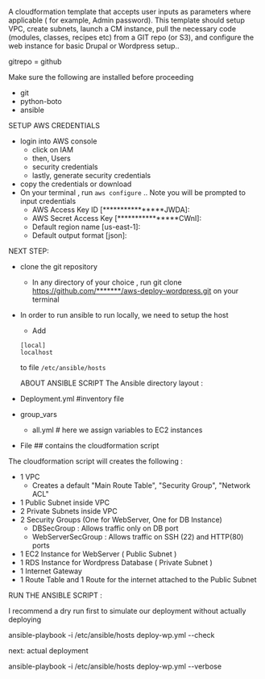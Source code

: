 A cloudformation template that accepts user inputs as parameters where applicable ( for example, Admin password). This template should setup VPC, create subnets, launch a CM instance, pull the necessary code (modules, classes, recipes etc) from a GIT repo (or S3), and configure the web instance for basic Drupal or Wordpress setup..

gitrepo = github

Make sure the following are installed before proceeding
- git
- python-boto
- ansible


SETUP AWS CREDENTIALS  
-  login into AWS console
    -  click on IAM
    -  then, Users
    -  security credentials
    - lastly, generate security credentials
- copy the credentials  or download
- On your terminal , run `aws configure` .. Note you will be prompted to input credentials
    - AWS Access Key ID [****************JWDA]:
    - AWS Secret Access Key [****************CWnI]:
    -  Default region name [us-east-1]:
    - Default output format [json]:



NEXT STEP:
- clone the git repository
  -   In any directory of your choice , run
  git clone https://github.com/*******/aws-deploy-wordpress.git  on your terminal
- In order to run ansible to run locally, we need to setup the host
   -  Add  
   ```
   [local]
   localhost
   ```
   to file `/etc/ansible/hosts`


   ABOUT ANSIBLE SCRIPT
The Ansible directory layout :

-  Deployment.yml #inventory file
- group_vars
  - all.yml   # here we assign variables to EC2 instances
-  File  ## contains the cloudformation  script

The cloudformation  script will creates the following :
  - 1 VPC
      - Creates a default "Main Route Table", "Security Group", "Network ACL"
  - 1 Public Subnet inside VPC
  - 2 Private Subnets inside VPC  
  - 2 Security Groups (One for WebServer, One for DB Instance)
      - DBSecGroup : Allows traffic only on DB port
      - WebServerSecGroup : Allows traffic on SSH (22) and HTTP(80) ports   
  - 1 EC2 Instance for WebServer ( Public Subnet )  
  - 1 RDS Instance for Wordpress Database ( Private Subnet )
  - 1 Internet Gateway
  - 1 Route Table and 1 Route for the internet attached to the Public Subnet


RUN THE ANSIBLE SCRIPT :

I recommend a dry run first to simulate our deployment without actually deploying

ansible-playbook -i /etc/ansible/hosts deploy-wp.yml --check

next: actual deployment

ansible-playbook -i /etc/ansible/hosts deploy-wp.yml --verbose  
